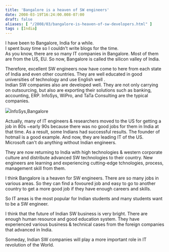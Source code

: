 ```yaml
---
title: 'Bangalore is a heaven of SW engineers'
date: 2008-03-19T16:24:00.008-07:00
draft: false
aliases: [ "/2008/03/bangalore-is-heaven-of-sw-developers.html" ]
tags : [India]
---
```


I have been to Bangalore, India for a while.  
I spent busy time so I couldn't write blogs for the time.  
As you know, there are so many IT companies in Bangalore. Most of them are from the US, EU. So now, Bangalore is called the silicon valley of India.  
  
Therefore, excellent SW engineers now have come to here from each state of India and even other countries. They are well educated in good universities of technology and use English well .  
Indian SW companies also are developed well. They are not only carrying on outsourcing, but also are exporting their solutions such as banking, accounting, ERP. InfoSys, WiPro, and TaTa Consulting are the typical companies.  
  

[![](http://upload.wikimedia.org/wikipedia/commons/thumb/4/47/BangaloreInfosys.jpg/250px-BangaloreInfosys.jpg)](http://upload.wikimedia.org/wikipedia/commons/thumb/4/47/BangaloreInfosys.jpg/250px-BangaloreInfosys.jpg)InfoSys,Bangalore  

  
Actually, many of IT engineers & researchers moved to the US for getting a job in 80s ~early 90s because there was no good jobs for them in India at that time. As a result, some Indians had successful results. The founder of hotmail is a good example. And now, they are leading IT of the US. Microsoft can't do anything without Indian engineers.  
  
They are now returning to India with high technologies & western corporate culture and distribute advanced SW technologies to their country. New engineers are learning and experiencing cutting-edge tchnologies, process, management skill from them.  
  
I think Bangalore is a heaven for SW engineers. There are so many jobs in various areas. So they can find a fovoured job and easy to go to another country to get a more good job if they have enough careers and skills.  
  
So IT areas is the most popular for Indian students and many students want to be a SW engineer.  
  
I think that the future of Indian SW business is very bright. There are enough human resource and good education system. They have experienced various business & technical cases from the foreign companies that advanced in India.  
  
Someday, Indian SW companies will play a more important role in IT revolution of the World.
